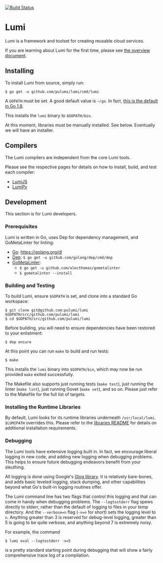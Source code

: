 [![Build Status](https://travis-ci.com/pulumi/lumi.svg?token=cTUUEgrxaTEGyecqJpDn&branch=master)](https://travis-ci.com/pulumi/lumi)

# Lumi

Lumi is a framework and toolset for creating reusable cloud services.

If you are learning about Lumi for the first time, please see [the overview document](docs/overview.md).

## Installing

To install Lumi from source, simply run:

    $ go get -u github.com/pulumi/lumi/cmd/lumi

A `GOPATH` must be set.  A good default value is `~/go`.  In fact, [this is the default in Go 1.8](
https://github.com/golang/go/issues/17262).

This installs the `lumi` binary to `$GOPATH/bin`.

At this moment, libraries must be manually installed.  See below.  Eventually we will have an installer.

## Compilers

The Lumi compilers are independent from the core Lumi tools.

Please see the respective pages for details on how to install, build, and test each compiler:

* [LumiJS](cmd/lumijs/README.md)
* [LumiPy](cmd/lumipy/README.md)

## Development

This section is for Lumi developers.

### Prerequisites

Lumi is written in Go, uses Dep for dependency management, and GoMetaLinter for linting:

* [Go](https://golang.org/doc/install): https://golang.org/dl
* [Dep](https://github.com/golang/dep): `$ go get -u github.com/golang/dep/cmd/dep`
* [GoMetaLinter](https://github.com/alecthomas/gometalinter):
    - `$ go get -u github.com/alecthomas/gometalinter`
    - `$ gometalinter --install`

### Building and Testing

To build Lumi, ensure `$GOPATH` is set, and clone into a standard Go workspace:

    $ git clone git@github.com:pulumi/lumi $GOPATH/src/github.com/pulumi/lumi
    $ cd $GOPATH/src/github.com/pulumi/lumi

Before building, you will need to ensure dependencies have been restored to your enlistment:

    $ dep ensure

At this point you can run `make` to build and run tests:

    $ make

This installs the `lumi` binary into `$GOPATH/bin`, which may now be run provided `make` exited successfully.

The Makefile also supports just running tests (`make test`), just running the linter (`make lint`), just running Govet
(`make vet`), and so on.  Please just refer to the Makefile for the full list of targets.

### Installing the Runtime Libraries

By default, Lumi looks for its runtime libraries underneath `/usr/local/lumi`.  `$LUMIPATH` overrides this.
Please refer to the [libraries README](lib/README.md) for details on additional installation requirements.

### Debugging

The Lumi tools have extensive logging built in.  In fact, we encourage liberal logging in new code, and adding new
logging when debugging problems.  This helps to ensure future debugging endeavors benefit from your sleuthing.

All logging is done using Google's [Glog library](https://github.com/golang/glog).  It is relatively bare-bones, and
adds basic leveled logging, stack dumping, and other capabilities beyond what Go's built-in logging routines offer.

The Lumi command line has two flags that control this logging and that can come in handy when debugging problems.  The
`--logtostderr` flag spews directly to stderr, rather than the default of logging to files in your temp directory.  And
the `--verbose=n` flag (`-v=n` for short) sets the logging level to `n`.  Anything greater than 3 is reserved for
debug-level logging, greater than 5 is going to be quite verbose, and anything beyond 7 is extremely noisy.

For example, the command

    $ lumi eval --logtostderr -v=5

is a pretty standard starting point during debugging that will show a fairly comprehensive trace log of a compilation.

